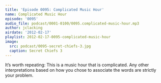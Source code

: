 ```yaml
---
title: 'Episode 0095: Complicated Music Hour'
name: Complicated Music Hour
episode: '0095'
audio_file: podcast/0001-0100/0095.complicated-music-hour.mp3
author: jclacking
airdate: '2012-02-17'
playlist: 2012-02-17-0095-complicated-music-hour
image:
  src: podcast/0095-secret-chiefs-3.jpg
  caption: Secret Chiefs 3
---
```

It’s worth repeating: This is a music hour that is complicated. Any other interpretations based on how you chose to associate the words are strictly your problem.
